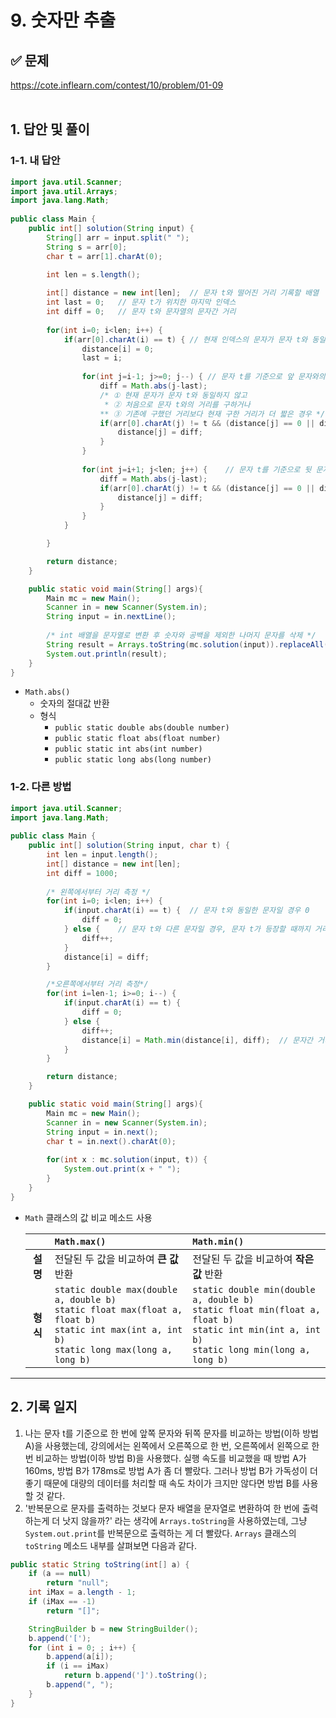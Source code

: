 # 9. 숫자만 추출

## ✅ 문제
https://cote.inflearn.com/contest/10/problem/01-09
<br><br>

## 1. 답안 및 풀이
### 1-1. 내 답안
```java
import java.util.Scanner;
import java.util.Arrays;
import java.lang.Math;
  
public class Main {
    public int[] solution(String input) {
        String[] arr = input.split(" ");
        String s = arr[0];
        char t = arr[1].charAt(0);

        int len = s.length();
        
        int[] distance = new int[len];  // 문자 t와 떨어진 거리 기록할 배열
        int last = 0;   // 문자 t가 위치한 마지막 인덱스
        int diff = 0;   // 문자 t와 문자열의 문자간 거리
        
        for(int i=0; i<len; i++) {
            if(arr[0].charAt(i) == t) { // 현재 인덱스의 문자가 문자 t와 동일한 경우
                distance[i] = 0; 
                last = i;
                
                for(int j=i-1; j>=0; j--) { // 문자 t를 기준으로 앞 문자와의 거리 구하기
                    diff = Math.abs(j-last);
                    /* ① 현재 문자가 문자 t와 동일하지 않고
                     * ② 처음으로 문자 t와의 거리를 구하거나
                    ** ③ 기존에 구했던 거리보다 현재 구한 거리가 더 짧은 경우 */
                    if(arr[0].charAt(j) != t && (distance[j] == 0 || distance[j] > diff)) {
                        distance[j] = diff;
                    }
                }
            
                for(int j=i+1; j<len; j++) {    // 문자 t를 기준으로 뒷 문자와의 거리 구하기
                    diff = Math.abs(j-last);
                    if(arr[0].charAt(j) != t && (distance[j] == 0 || distance[j] > diff)) {
                        distance[j] = diff;
                    }
                }
            }

        }

        return distance;
    }

    public static void main(String[] args){
        Main mc = new Main();
        Scanner in = new Scanner(System.in);
        String input = in.nextLine();
        
        /* int 배열을 문자열로 변환 후 숫자와 공백을 제외한 나머지 문자를 삭제 */
        String result = Arrays.toString(mc.solution(input)).replaceAll("[^0-9 ]", "");
        System.out.println(result);
    }
}
```
- `Math.abs()`
  + 숫자의 절대값 반환
  + 형식
    - `public static double abs(double number)`
    - `public static float abs(float number)`
    - `public static int abs(int number)`
    - `public static long abs(long number)`

### 1-2. 다른 방법
```java
import java.util.Scanner;
import java.lang.Math;
  
public class Main {
    public int[] solution(String input, char t) {
        int len = input.length();
        int[] distance = new int[len];
        int diff = 1000;
        
        /* 왼쪽에서부터 거리 측정 */
        for(int i=0; i<len; i++) {
            if(input.charAt(i) == t) {  // 문자 t와 동일한 문자일 경우 0
                diff = 0;
            } else {    // 문자 t와 다른 문자일 경우, 문자 t가 등장할 때까지 거리 증가
                diff++;
            }
            distance[i] = diff;
        }

        /*오른쪽에서부터 거리 측정*/
        for(int i=len-1; i>=0; i--) {
            if(input.charAt(i) == t) {
                diff = 0;
            } else {
                diff++;
                distance[i] = Math.min(distance[i], diff);  // 문자간 거리를 기록한 배열의 값과 현재 구한 거리 비교하여 작은 값 대입
            }
        }

        return distance;
    }

    public static void main(String[] args){
        Main mc = new Main();
        Scanner in = new Scanner(System.in);
        String input = in.next();
        char t = in.next().charAt(0);
        
        for(int x : mc.solution(input, t)) {
            System.out.print(x + " ");
        }
    }
}
```
- `Math` 클래스의 값 비교 메소드 사용

  ||`Math.max()`|`Math.min()`|
  |:---:|:---|:---|
  |**설명**|전달된 두 값을 비교하여 **큰 값** 반환|전달된 두 값을 비교하여 **작은 값** 반환|
  |**형식**|`static double max(double a, double b)`<br>`static float max(float a, float b)`<br>`static int max(int a, int b)`<br>`static long max(long a, long b)`|`static double min(double a, double b)`<br>`static float min(float a, float b)`<br>`static int min(int a, int b)`<br>`static long min(long a, long b)`|

---

## 2. 기록 일지
1. 나는 문자 t를 기준으로 한 번에 앞쪽 문자와 뒤쪽 문자를 비교하는 방법(이하 방법 A)을 사용했는데, 강의에서는 왼쪽에서 오른쪽으로 한 번, 오른쪽에서 왼쪽으로 한 번 비교하는 방법(이하 방법 B)을 사용했다.
실행 속도를 비교했을 때 방법 A가 160ms, 방법 B가 178ms로 방법 A가 좀 더 빨랐다.
그러나 방법 B가 가독성이 더 좋기 때문에 대량의 데이터를 처리할 때 속도 차이가 크지만 않다면 방법 B를 사용할 것 같다.
2. '반복문으로 문자를 출력하는 것보다 문자 배열을 문자열로 변환하여 한 번에 출력하는게 더 낫지 않을까?' 라는 생각에 `Arrays.toString`을 사용하였는데, 그냥 `System.out.print`를 반복문으로 출력하는 게 더 빨랐다. `Arrays` 클래스의 `toString` 메소드 내부를 살펴보면 다음과 같다.

```java
public static String toString(int[] a) {
    if (a == null)
        return "null";
    int iMax = a.length - 1;
    if (iMax == -1)
        return "[]";

    StringBuilder b = new StringBuilder();
    b.append('[');
    for (int i = 0; ; i++) {
        b.append(a[i]);
        if (i == iMax)
            return b.append(']').toString();
        b.append(", ");
    }
}
```

